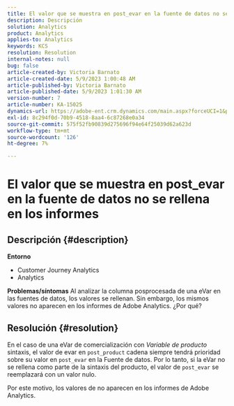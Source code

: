 ```yaml
---
title: El valor que se muestra en post_evar en la fuente de datos no se rellena en los informes
description: Descripción
solution: Analytics
product: Analytics
applies-to: Analytics
keywords: KCS
resolution: Resolution
internal-notes: null
bug: false
article-created-by: Victoria Barnato
article-created-date: 5/9/2023 1:00:48 AM
article-published-by: Victoria Barnato
article-published-date: 5/9/2023 1:01:30 AM
version-number: 7
article-number: KA-15025
dynamics-url: https://adobe-ent.crm.dynamics.com/main.aspx?forceUCI=1&pagetype=entityrecord&etn=knowledgearticle&id=c9f3ecec-04ee-ed11-8849-6045bd0065b6
exl-id: 8c294f0d-70b9-4518-8aa4-6c87268e0a34
source-git-commit: 575f52fb90839d275696f94e64f25039d62a623d
workflow-type: tm+mt
source-wordcount: '126'
ht-degree: 7%

---
```


# El valor que se muestra en post_evar en la fuente de datos no se rellena en los informes

## Descripción {#description}

<b>Entorno</b>
- Customer Journey Analytics
- Analytics



<b>Problemas/síntomas</b>
Al analizar la columna posprocesada de una eVar en las fuentes de datos, los valores se rellenan. Sin embargo, los mismos valores no aparecen en los informes de Adobe Analytics. ¿Por qué?






## Resolución {#resolution}


En el caso de una eVar de comercialización con *Variable de producto* sintaxis, el valor de evar en `post_product` cadena siempre tendrá prioridad sobre su valor en `post_evar` en la Fuente de datos. Por lo tanto, si la eVar no se rellena como parte de la sintaxis del producto, el valor de `post_evar` se reemplazará con un valor nulo.

Por este motivo, los valores de no aparecen en los informes de Adobe Analytics.
